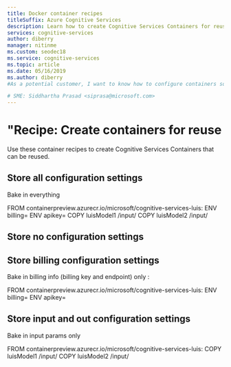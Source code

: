 ```yaml
---
title: Docker container recipes
titleSuffix: Azure Cognitive Services
description: Learn how to create Cognitive Services Containers for reuse
services: cognitive-services
author: diberry
manager: nitinme
ms.custom: seodec18
ms.service: cognitive-services
ms.topic: article 
ms.date: 05/16/2019
ms.author: diberry
#As a potential customer, I want to know how to configure containers so I can reuse them.

# SME: Siddhartha Prasad <siprasa@microsoft.com>
---
```


# "Recipe: Create containers for reuse

Use these container recipes to create Cognitive Services Containers that can be reused.

## Store all configuration settings

Bake in everything

FROM containerpreview.azurecr.io/microsoft/cognitive-services-luis:<tag>
ENV billing=<billing value>
ENV apikey=<apikey value>
COPY luisModel1 /input/
COPY luisModel2 /input/


## Store no configuration settings


## Store billing configuration settings 

Bake in billing info (billing key and endpoint) only :

FROM containerpreview.azurecr.io/microsoft/cognitive-services-luis:<tag>
ENV billing=<billing value>
ENV apikey=<apikey value>


## Store input and out configuration settings

Bake in input params only

FROM containerpreview.azurecr.io/microsoft/cognitive-services-luis:<tag>
COPY luisModel1 /input/
COPY luisModel2 /input/
